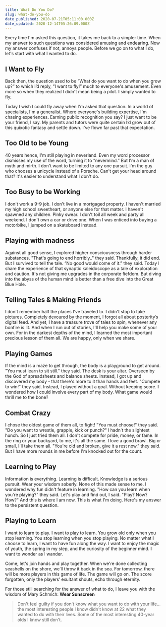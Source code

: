 ```yaml
---
title: What Do You Do?
slug: what-do-you-do
date_published: 2020-07-21T05:11:00.000Z
date_updated: 2020-12-14T05:26:09.000Z
---
```


Every time I'm asked this question, it takes me back to a simpler time. When my answer to such questions was considered amusing and endearing. Now my answer confuses if not, annoys people. Before we go on to what I do, let's start with what I wanted to do.

## I Want to Fly

Back then, the question used to be ”What do you want to do when you grow up?” to which I’d reply, ”I want to fly!” much to everyone's amusement. Even more so when they realized I didn't mean being a pilot. I simply wanted to fly.

Today I wish I could fly away when I'm asked that question. In a world of specialists, I'm a generalist. Where everyone's building expertise, I'm chasing experiences. Earning public recognition you say? I just want to be your friend, I say. My parents and tutors were quite certain I’d grow out of this quixotic fantasy and settle down. I've flown far past that expectation.

## Too Old to be Young

40 years hence, I'm still playing in neverland. Even my word processor dismisses my use of the word, turning it to “nevermind.” But I'm a man of myth and mirth. I don't want to be limited to any one pursuit. I'm the guy who chooses a unicycle instead of a Porsche. Can't get your head around that? It's easier to understand what I don't do.

## Too Busy to be Working

I don't work a 9-9 job. I don't live in a mortgaged property. I haven't married my high school sweetheart, or anyone else for that matter. I haven't spawned any children. Pinky swear. I don't toil all week and party all weekend. I don't own a car or drive one. When I was enticed into buying a motorbike, I jumped on a skateboard instead.

## Playing with madness

Against all good sense, I explored higher consciousness through harder substances. "That's going to end horribly.." they said. Thankfully, it did end. But I survived to tell the tale. ”No good would come of it.” they said. Today I share the experience of that synaptic kaleidoscope as a tale of exploration and caution. It's not giving me upgrades in the corporate fiefdom. But diving into the abyss of the human mind is better than a free dive into the Great Blue Hole.

## Telling Tales & Making Friends

I don't remember half the places I've traveled to. I didn't stop to take pictures. Completely devoured by the moment, I forgot all about posterity’s digital feed. And yet, I have a treasure trove of tales to spin, whenever any bonfire is lit. And when I run out of stories, I'll help you make some of your own. For in the darkest depths of the mind, I learned the most important precious lesson of them all. We are happy, only when we share.

## Playing Games

If the mind is a maze to get through, the body is a playground to get around. "You must learn to sit still." they said. The desk is your altar. Overseen by the God of spreadsheets and balance sheets. Instead, I got up and discovered my body - that there's more to it than hands and feet. "Compete to win!" they said. Instead, I played without a goal. Without keeping score. I wondered how I could involve every part of my body. What game would thrill me to the bone?

## Combat Crazy

I chose the oldest game of them all, to fight! "You must choose!" they said. "Do you want to wrestle, grapple, kick or punch?" I hadn't the slightest hunch. So I just tried them all. I don't compete for pride, money, or fame. In the ring or your backyard, to me, it's all the same. I love a good brawl. Big or small, I'll take them all. "You're old and broken, give it a rest now." they said. But I have more rounds in me before I'm knocked out for the count.

## Learning to Play

Information is everything. Learning is difficult. Knowledge is a serious pursuit. Wear your wisdom soberly. None of this made sense to me. I wondered why fun didn't feature in learning. "How can you learn when you're playing?" they said. Let's play and find out, I said. "Play? Now? How?" And this is where I am now. This is what I'm doing. Here's my answer to the persistent question.

## Playing to Learn

I want to learn to play. I want to play to learn. You grow old only when you stop learning. You stop learning when you stop playing. No matter what I choose to learn, I want to have fun along the way. I want to enjoy the magic of youth, the spring in my step, and the curiosity of the beginner mind. I want to wonder as I wander.

Come, let's join hands and play together. When we're done collecting seashells on the shore, we'll throw it back in the sea. For tomorrow, there will be more players in this game of life. The game will go on. The score forgotten, only the players’ exultant shouts, echo through eternity.

For those still searching for the answer of what to do, I leave you with the wisdom of Mary Schmich: **Wear Sunscreen**

> Don't feel guilty if you don't know what you want to do with your life...
> the most interesting people I know didn't know at 22 what they wanted to do with their lives. Some of the most interesting 40-year olds I know still don't.
